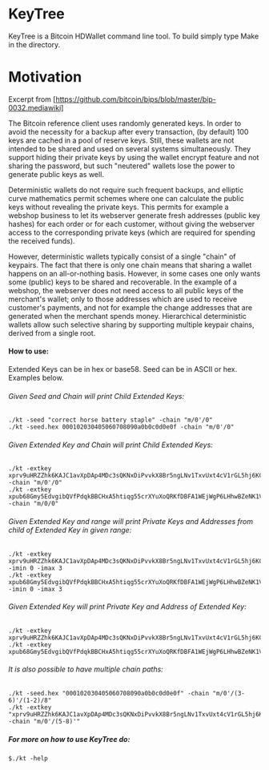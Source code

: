 KeyTree
===========

KeyTree is a Bitcoin HDWallet command line tool. To build simply type Make in the directory.


Motivation
===========

Excerpt from [https://github.com/bitcoin/bips/blob/master/bip-0032.mediawiki]

The Bitcoin reference client uses randomly generated keys. In order to avoid the necessity for a backup after every transaction, (by default) 100 keys are cached in a pool of reserve keys. Still, these wallets are not intended to be shared and used on several systems simultaneously. They support hiding their private keys by using the wallet encrypt feature and not sharing the password, but such "neutered" wallets lose the power to generate public keys as well.

Deterministic wallets do not require such frequent backups, and elliptic curve mathematics permit schemes where one can calculate the public keys without revealing the private keys. This permits for example a webshop business to let its webserver generate fresh addresses (public key hashes) for each order or for each customer, without giving the webserver access to the corresponding private keys (which are required for spending the received funds).

However, deterministic wallets typically consist of a single "chain" of keypairs. The fact that there is only one chain means that sharing a wallet happens on an all-or-nothing basis. However, in some cases one only wants some (public) keys to be shared and recoverable. In the example of a webshop, the webserver does not need access to all public keys of the merchant's wallet; only to those addresses which are used to receive customer's payments, and not for example the change addresses that are generated when the merchant spends money. Hierarchical deterministic wallets allow such selective sharing by supporting multiple keypair chains, derived from a single root.

[https://github.com/bitcoin/bips/blob/master/bip-0032.mediawiki]:https://github.com/bitcoin/bips/blob/master/bip-0032.mediawiki


#### How to use:

Extended Keys can be in hex or base58. Seed can be in ASCII or hex. Examples below.

###### Given Seed and Chain will print Child Extended Keys:
    ./kt -seed "correct horse battery staple" -chain "m/0'/0"
    ./kt -seed.hex 000102030405060708090a0b0c0d0e0f -chain "m/0'/0"

###### Given Extended Key and Chain will print Child Extended Keys:
    ./kt -extkey xprv9uHRZZhk6KAJC1avXpDAp4MDc3sQKNxDiPvvkX8Br5ngLNv1TxvUxt4cV1rGL5hj6KCesnDYUhd7oWgT11eZG7XnxHrnYeSvkzY7d2bhkJ7 -chain "m/0'/0"
    ./kt -extkey xpub68Gmy5EdvgibQVfPdqkBBCHxA5htiqg55crXYuXoQRKfDBFA1WEjWgP6LHhwBZeNK1VTsfTFUHCdrfp1bgwQ9xv5ski8PX9rL2dZXvgGDnw -chain "m/0/0"

###### Given Extended Key and range will print Private Keys and Addresses from child of Extended Key in given range:
    ./kt -extkey xprv9uHRZZhk6KAJC1avXpDAp4MDc3sQKNxDiPvvkX8Br5ngLNv1TxvUxt4cV1rGL5hj6KCesnDYUhd7oWgT11eZG7XnxHrnYeSvkzY7d2bhkJ7 -imin 0 -imax 3
    ./kt -extkey xpub68Gmy5EdvgibQVfPdqkBBCHxA5htiqg55crXYuXoQRKfDBFA1WEjWgP6LHhwBZeNK1VTsfTFUHCdrfp1bgwQ9xv5ski8PX9rL2dZXvgGDnw -imin 0 -imax 3

###### Given Extended Key will print Private Key and Address of Extended Key:
    ./kt -extkey xprv9uHRZZhk6KAJC1avXpDAp4MDc3sQKNxDiPvvkX8Br5ngLNv1TxvUxt4cV1rGL5hj6KCesnDYUhd7oWgT11eZG7XnxHrnYeSvkzY7d2bhkJ7
    ./kt -extkey xpub68Gmy5EdvgibQVfPdqkBBCHxA5htiqg55crXYuXoQRKfDBFA1WEjWgP6LHhwBZeNK1VTsfTFUHCdrfp1bgwQ9xv5ski8PX9rL2dZXvgGDnw

###### It is also possible to have multiple chain paths:
    ./kt -seed.hex "000102030405060708090a0b0c0d0e0f" -chain "m/0'/(3-6)'/(1-2)/8"
    ./kt -extkey "xprv9uHRZZhk6KAJC1avXpDAp4MDc3sQKNxDiPvvkX8Br5ngLNv1TxvUxt4cV1rGL5hj6KCesnDYUhd7oWgT11eZG7XnxHrnYeSvkzY7d2bhkJ7" -chain "m/0'/(5-8)'"

##### For more on how to use KeyTree do:
    $./kt -help
